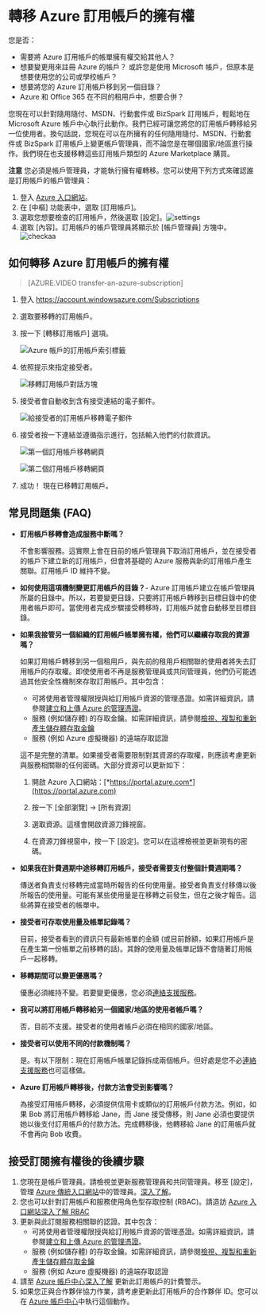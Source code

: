 <properties
   pageTitle="轉移 Azure 訂用帳戶的擁有權 | Microsoft Azure"
   description="如何將 Azure 訂用帳戶轉移到另一位使用者和關於程序的一些常見問題集 (FAQ)"
   services="billing"
   documentationCenter=""
   authors="genlin"
   manager="stevenpo"
   editor=""/>

<tags
   ms.service="billing"
   ms.devlang="na"
   ms.topic="article"
   ms.tgt_pltfrm="na"
   ms.workload="billing"
   ms.date="07/04/2016"
   ms.author="genli"/>

# 轉移 Azure 訂用帳戶的擁有權

您是否：

- 需要將 Azure 訂用帳戶的帳單擁有權交給其他人？
- 想要變更用來註冊 Azure 的帳戶？ 或許您是使用 Microsoft 帳戶，但原本是想要使用您的公司或學校帳戶？
- 想要將您的 Azure 訂用帳戶移到另一個目錄？
- Azure 和 Office 365 在不同的租用戶中，想要合併？

您現在可以針對隨用隨付、MSDN、行動套件或 BizSpark 訂用帳戶，輕鬆地在 Microsoft Azure 帳戶中心執行此動作。我們已經可讓您將您的訂用帳戶轉移給另一位使用者。換句話說，您現在可以在所擁有的任何隨用隨付、MSDN、行動套件或 BizSpark 訂用帳戶上變更帳戶管理員，而不論您是在哪個國家/地區進行操作。我們現在也支援移轉這些訂用帳戶類型的 Azure Marketplace 購買。

**注意** 您必須是帳戶管理員，才能執行擁有權轉移。您可以使用下列方式來確認誰是訂用帳戶的帳戶管理員：

1. 登入 [Azure 入口網站](https://portal.azure.com)。
2. 在 [中樞] 功能表中，選取 [訂用帳戶]。
3. 選取您想要檢查的訂用帳戶，然後選取 [設定]。![settings](./media/billing-subscription-transfer/settings.png)
4. 選取 [內容]。訂用帳戶的帳戶管理員將顯示於 [帳戶管理員] 方塊中。![checkaa](./media/billing-subscription-transfer/checkaa.png)

## 如何轉移 Azure 訂用帳戶的擁有權

> [AZURE.VIDEO transfer-an-azure-subscription]

1.  登入 <https://account.windowsazure.com/Subscriptions>

2.  選取要移轉的訂用帳戶。

3.  按一下 [轉移訂用帳戶] 選項。

    ![Azure 帳戶的訂用帳戶索引標籤](./media/billing-subscription-transfer/image1.png)

4.  依照提示來指定接受者。

    ![移轉訂用帳戶對話方塊](./media/billing-subscription-transfer/image2.PNG)

5.  接受者會自動收到含有接受連結的電子郵件。

    ![給接受者的訂用帳戶移轉電子郵件](./media/billing-subscription-transfer/image3.png)

6.  接受者按一下連結並遵循指示進行，包括輸入他們的付款資訊。

    ![第一個訂用帳戶移轉網頁](./media/billing-subscription-transfer/image4.PNG)

    ![第二個訂用帳戶移轉網頁](./media/billing-subscription-transfer/image5.PNG)

7. 成功！ 現在已移轉訂用帳戶。

## 常見問題集 (FAQ)

-   **訂用帳戶移轉會造成服務中斷嗎？**

    不會影響服務。這實際上會在目前的帳戶管理員下取消訂用帳戶，並在接受者的帳戶下建立新的訂用帳戶，但會將基礎的 Azure 服務與新的訂用帳戶產生關聯。訂用帳戶 ID 維持不變。

-   **如何使用這項機制變更訂用帳戶的目錄？**- Azure 訂用帳戶建立在帳戶管理員所屬的目錄中。所以，若要變更目錄，只要將訂用帳戶轉移到目標目錄中的使用者帳戶即可。當使用者完成步驟接受轉移時，訂用帳戶就會自動移至目標目錄。

-   **如果我接管另一個組織的訂用帳戶帳單擁有權，他們可以繼續存取我的資源嗎？**

    如果訂用帳戶轉移到另一個租用戶，與先前的租用戶相關聯的使用者將失去訂用帳戶的存取權。即使使用者不再是服務管理員或共同管理員，他們仍可能透過其他安全性機制來存取訂用帳戶。其中包含：
    - 可將使用者管理權限授與給訂用帳戶資源的管理憑證。如需詳細資訊，請參閱[建立和上傳 Azure 的管理憑證](https://msdn.microsoft.com/library/azure/gg551722.aspx)。
    -	服務 (例如儲存體) 的存取金鑰。如需詳細資訊，請參閱[檢視、複製和重新產生儲存體存取金鑰](storage-create-storage-account.md#view-copy-and-regenerate-storage-access-keys)
    -	服務 (例如 Azure 虛擬機器) 的遠端存取認證

    這不是完整的清單。如果接受者需要限制對其資源的存取權，則應該考慮更新與服務相關聯的任何密碼。大部分資源可以更新如下：

    1.   開啟 Azure 入口網站：[*https://portal.azure.com*](https://portal.azure.com)

    2.    按一下 [全部瀏覽] -&gt; [所有資源]

    3.    選取資源。這樣會開啟資源刀鋒視窗。

    4.    在資源刀鋒視窗中，按一下 [設定]。您可以在這裡檢視並更新現有的密碼。


-   **如果我在計費週期中途移轉訂用帳戶，接受者需要支付整個計費週期嗎？**

    傳送者負責支付移轉完成當時所報告的任何使用量。接受者負責支付移傳以後所報告的使用量。可能有某些使用量是在移轉之前發生，但在之後才報告。這些將算在接受者的帳單中。

-   **接受者可存取使用量及帳單記錄嗎？**

    目前，接受者看到的資訊只有最新帳單的金額 (或目前餘額，如果訂用帳戶是在產生第一份帳單之前移轉的話)。其餘的使用量及帳單記錄不會隨著訂用帳戶一起移轉。

-   **移轉期間可以變更優惠嗎？**

    優惠必須維持不變。若要變更優惠，您必須[連絡支援服務](http://go.microsoft.com/fwlink/?LinkID=619338)。

-   **我可以將訂用帳戶轉移給另一個國家/地區的使用者帳戶嗎？**

    否，目前不支援。接受者的使用者帳戶必須在相同的國家/地區。

-   **接受者可以使用不同的付款機制嗎？**

    是。有以下限制：現在訂用帳戶帳單記錄拆成兩個帳戶。但好處是您不必[連絡支援服務](http://go.microsoft.com/fwlink/?LinkID=619338)也可這樣做。

-   **Azure 訂用帳戶轉移後，付款方法會受到影響嗎？**

    為接受訂用帳戶轉移，必須提供信用卡或類似的訂用帳戶付款方法。例如，如果 Bob 將訂用帳戶轉移給 Jane，而 Jane 接受傳移，則 Jane 必須也要提供她以後支付訂用帳戶的付款方法。完成轉移後，他轉移給 Jane 的訂用帳戶就不會再向 Bob 收費。

## 接受訂閱擁有權後的後續步驟

1. 您現在是帳戶管理員。請檢視並更新服務管理員和共同管理員。移至 [設定]，管理 [Azure 傳統入口網站](https://manage.windowsazure.com)中的管理員。[深入了解](http://go.microsoft.com/fwlink/?LinkID=533293)。
2. 您也可以針對訂用帳戶和服務使用角色型存取控制 (RBAC)。請造訪 [Azure 入口網站](https://portal.azure.com)[深入了解 RBAC](http://go.microsoft.com/fwlink/?LinkID=544802)
3. 更新與此訂閱服務相關聯的認證。其中包含：
    - 可將使用者管理權限授與給訂用帳戶資源的管理憑證。如需詳細資訊，請參閱[建立和上傳 Azure 的管理憑證](https://msdn.microsoft.com/library/azure/gg551722.aspx)。
    -	服務 (例如儲存體) 的存取金鑰。如需詳細資訊，請參閱[檢視、複製和重新產生儲存體存取金鑰](storage-create-storage-account.md#view-copy-and-regenerate-storage-access-keys)
    -	服務 (例如 Azure 虛擬機器) 的遠端存取認證
4. 請至 [Azure 帳戶中心](https://account.windowsazure.com/Subscriptions)[深入了解](http://go.microsoft.com/fwlink/?LinkID=533292) 更新此訂用帳戶的計費警示。
5. 	如果您正與合作夥伴協力作業，請考慮更新此訂用帳戶的合作夥伴 ID。您可以在 [Azure 帳戶中心](https://account.windowsazure.com/Subscriptions)中執行這個動作。

<!---HONumber=AcomDC_0706_2016-->